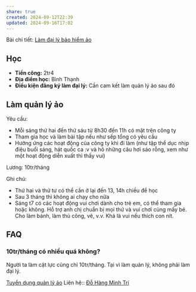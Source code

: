 ```yaml
---
share: true
created: 2024-09-12T22:39
updated: 2024-09-16T17:02
---
```

Bài chi tiết: [Làm đại lý bảo hiểm ảo](../../../%F0%9F%93%9CT%C3%A0i%20nguy%C3%AAn/%C3%9D%20t%C6%B0%E1%BB%9Fng%20ki%E1%BA%BFm%20ti%E1%BB%81n/3%20%C3%9D%20t%C6%B0%E1%BB%9Fng/C%C3%B4ng%20vi%E1%BB%87c%20th%E1%BB%9Di%20v%E1%BB%A5/C%E1%BB%99ng%20t%C3%A1c%20vi%C3%AAn,%20tr%E1%BB%A3%20l%C3%BD/L%C3%A0m%20%C4%91%E1%BA%A1i%20l%C3%BD%20b%E1%BA%A3o%20hi%E1%BB%83m%20%E1%BA%A3o.md)
## Học
- **Tiền công:** 2tr4
- **Địa điểm học:** Bình Thạnh
- **Điều kiện đăng ký làm đại lý:** Cần cam kết làm quản lý ảo sau đó

## Làm quản lý ảo
Yêu cầu:
- Mỗi sáng thứ hai đến thứ sáu từ 8h30 đến 11h có mặt trên công ty
- Tham gia học và làm bài tập nếu như sếp tổng có yêu cầu
- Hưởng ứng các hoạt động của công ty khi đi làm (như tập thể dục nhịp điệu buổi sáng, hát quốc ca :v và hô những câu hơi sáo rỗng, xem như một hoạt động diễn xuất thì thấy vui)

Lương: 10tr/tháng

Ghi chú:
- Thứ hai và thứ tư có thể cần ở lại đến 13, 14h chiều để học
- Sau 3 tháng thì không ai chạy cho nữa
- Sáng t7 có các hoạt động vui chơi dành cho trẻ em, có thể tham gia hoặc không. Hỗ trợ anh chị chuẩn bị mọi thứ và vui chơi cùng mấy bé. Cho làm bánh, làm thủ công, vẽ, v.v. Khá là vui nếu thích con nít.

## FAQ
### 10tr/tháng có nhiều quá không?
Người ta làm cật lực cũng chỉ 10tr/tháng. Tại vì làm quản lý, không phải làm đại lý.

[Tuyển dụng quản lý ảo](./Tuy%E1%BB%83n%20d%E1%BB%A5ng%20qu%E1%BA%A3n%20l%C3%BD%20%E1%BA%A3o.md)
Liên hệ:: [Đỗ Hàng Minh Trí](../../Ng%C6%B0%E1%BB%9Di%20ch%C6%A1i/%C4%90%E1%BB%97%20H%C3%A0ng%20Minh%20Tr%C3%AD.md)